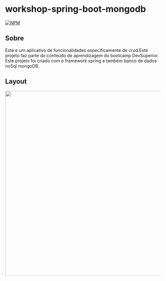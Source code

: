 # workshop-spring-boot-mongodb

[![NPM](https://img.shields.io/npm/l/react)]()

## Sobre 

Este e um aplicativo de funcionalidades especificamente de crud.Este projeto faz parte do conteúdo de aprendizagem do bootcamp DevSuperior.
Este projeto foi criado com o framework spring e também banco de dados noSql mongoDB.

## Layout
<p align="center">
  <img width="600" src="src/">
</P>

